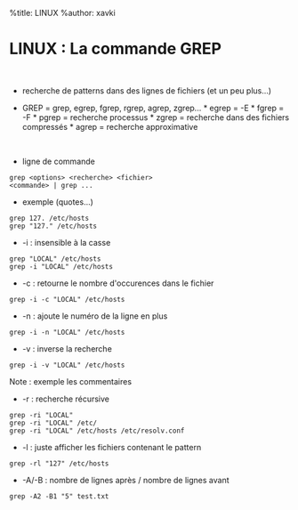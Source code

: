 %title: LINUX
%author: xavki


# LINUX : La commande GREP


<br>

* recherche de patterns dans des lignes de fichiers (et un peu plus...)

* GREP = grep, egrep, fgrep, rgrep, agrep, zgrep...
		* egrep = -E
		* fgrep = -F
		* pgrep = recherche processus
		* zgrep = recherche dans des fichiers compressés
		* agrep = recherche approximative

<br>


* ligne de commande

```
grep <options> <recherche> <fichier>
<commande> | grep ...
```

* exemple (quotes...)

```
grep 127. /etc/hosts
grep "127." /etc/hosts
```

* -i : insensible à la casse

```
grep "LOCAL" /etc/hosts
grep -i "LOCAL" /etc/hosts
```

* -c : retourne le nombre d'occurences dans le fichier

```
grep -i -c "LOCAL" /etc/hosts
```

* -n : ajoute le numéro de la ligne en plus

```
grep -i -n "LOCAL" /etc/hosts
```

* -v : inverse la recherche

```
grep -i -v "LOCAL" /etc/hosts
```

Note : exemple les commentaires

* -r : recherche récursive

```
grep -ri "LOCAL" 
grep -ri "LOCAL" /etc/
grep -ri "LOCAL" /etc/hosts /etc/resolv.conf
```

* -l : juste afficher les fichiers contenant le pattern

```
grep -rl "127" /etc/hosts
```

* -A/-B : nombre de lignes après / nombre de lignes avant

```
grep -A2 -B1 "5" test.txt
```
